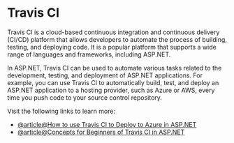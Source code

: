 # Travis CI

Travis CI is a cloud-based continuous integration and continuous delivery (CI/CD) platform that allows developers to automate the process of building, testing, and deploying code. It is a popular platform that supports a wide range of languages and frameworks, including ASP.NET.

In ASP.NET, Travis CI can be used to automate various tasks related to the development, testing, and deployment of ASP.NET applications. For example, you can use Travis CI to automatically build, test, and deploy an ASP.NET application to a hosting provider, such as Azure or AWS, every time you push code to your source control repository.

Visit the following links to learn more:

- [@article@How to use Travis CI to Deploy to Azure in ASP.NET](https://devblogs.microsoft.com/cse/2015/09/30/using-travis-ci-to-deploy-to-azure/)
- [@article@Concepts for Beginners of Travis CI in ASP.NET](https://docs.travis-ci.com/user/for-beginners/)
